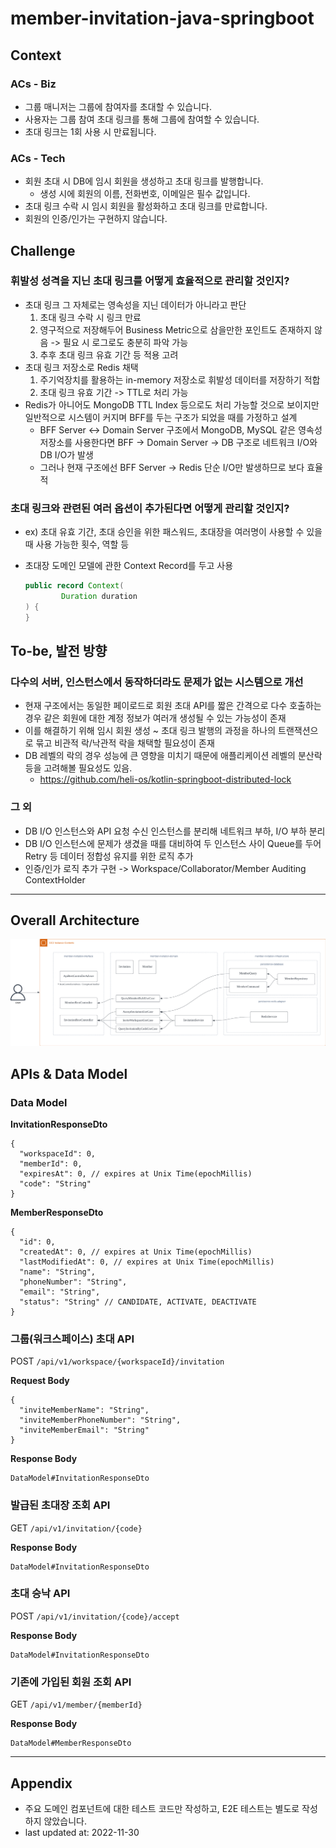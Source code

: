 # member-invitation-java-springboot

## Context

### ACs - Biz

- 그룹 매니저는 그룹에 참여자를 초대할 수 있습니다.
- 사용자는 그룹 참여 초대 링크를 통해 그룹에 참여할 수 있습니다.
- 초대 링크는 1회 사용 시 만료됩니다.

### ACs - Tech

- 회원 초대 시 DB에 임시 회원을 생성하고 초대 링크를 발행합니다.
    - 생성 시에 회원의 이름, 전화번호, 이메일은 필수 값입니다.
- 초대 링크 수락 시 임시 회원을 활성화하고 초대 링크를 만료합니다.
- 회원의 인증/인가는 구현하지 않습니다.

## Challenge

### 휘발성 성격을 지닌 초대 링크를 어떻게 효율적으로 관리할 것인지?

- 초대 링크 그 자체로는 영속성을 지닌 데이터가 아니라고 판단
    1. 초대 링크 수락 시 링크 만료
    2. 영구적으로 저장해두어 Business Metric으로 삼을만한 포인트도 존재하지 않음 -> 필요 시 로그로도 충분히 파악 가능
    3. 추후 초대 링크 유효 기간 등 적용 고려
- 초대 링크 저장소로 Redis 채택
    1. 주기억장치를 활용하는 in-memory 저장소로 휘발성 데이터를 저장하기 적합
    2. 초대 링크 유효 기간 -> TTL로 처리 가능
- Redis가 아니어도 MongoDB TTL Index 등으로도 처리 가능할 것으로 보이지만 일반적으로 시스템이 커지며 BFF를 두는 구조가 되었을 때를 가정하고 설계
    - BFF Server <-> Domain Server 구조에서 MongoDB, MySQL 같은 영속성 저장소를 사용한다면 BFF -> Domain Server -> DB 구조로 네트워크 I/O와 DB
      I/O가 발생
    - 그러나 현재 구조에선 BFF Server -> Redis 단순 I/O만 발생하므로 보다 효율적

### 초대 링크와 관련된 여러 옵션이 추가된다면 어떻게 관리할 것인지?

- ex) 초대 유효 기간, 초대 승인을 위한 패스워드, 초대장을 여러명이 사용할 수 있을 때 사용 가능한 횟수, 역할 등
- 초대장 도메인 모델에 관한 Context Record를 두고 사용

  ```java
  public record Context(
          Duration duration
  ) {
  }
  ```

## To-be, 발전 방향

### 다수의 서버, 인스턴스에서 동작하더라도 문제가 없는 시스템으로 개선

- 현재 구조에서는 동일한 페이로드로 회원 초대 API를 짧은 간격으로 다수 호출하는 경우 같은 회원에 대한 계정 정보가 여러개 생성될 수 있는 가능성이 존재
- 이를 해결하기 위해 임시 회원 생성 ~ 초대 링크 발행의 과정을 하나의 트랜잭션으로 묶고 비관적 락/낙관적 락을 채택할 필요성이 존재
- DB 레벨의 락의 경우 성능에 큰 영향을 미치기 때문에 애플리케이션 레벨의 분산락 등을 고려해볼 필요성도 있음.
    - https://github.com/heli-os/kotlin-springboot-distributed-lock

### 그 외

- DB I/O 인스턴스와 API 요청 수신 인스턴스를 분리해 네트워크 부하, I/O 부하 분리
- DB I/O 인스턴스에 문제가 생겼을 때를 대비하여 두 인스턴스 사이 Queue를 두어 Retry 등 데이터 정합성 유지를 위한 로직 추가
- 인증/인가 로직 추가 구현 -> Workspace/Collaborator/Member Auditing ContextHolder

---

## Overall Architecture

![overall-architecture](./docs/overall-architecture.png)

## APIs & Data Model

### Data Model

**InvitationResponseDto**

```
{
  "workspaceId": 0,
  "memberId": 0,
  "expiresAt": 0, // expires at Unix Time(epochMillis)
  "code": "String"
}
```

**MemberResponseDto**

```
{
  "id": 0,
  "createdAt": 0, // expires at Unix Time(epochMillis)
  "lastModifiedAt": 0, // expires at Unix Time(epochMillis)
  "name": "String",
  "phoneNumber": "String",
  "email": "String",
  "status": "String" // CANDIDATE, ACTIVATE, DEACTIVATE
}
```

### 그룹(워크스페이스) 초대 API

POST `/api/v1/workspace/{workspaceId}/invitation`

**Request Body**

```
{
  "inviteMemberName": "String",
  "inviteMemberPhoneNumber": "String",
  "inviteMemberEmail": "String"
}
```

**Response Body**

```
DataModel#InvitationResponseDto
```

### 발급된 초대장 조회 API

GET `/api/v1/invitation/{code}`

**Response Body**

```
DataModel#InvitationResponseDto
```

### 초대 승낙 API

POST `/api/v1/invitation/{code}/accept`

**Response Body**

```
DataModel#InvitationResponseDto
```

### 기존에 가입된 회원 조회 API

GET `/api/v1/member/{memberId}`

**Response Body**

```
DataModel#MemberResponseDto
```

---

## Appendix

- 주요 도메인 컴포넌트에 대한 테스트 코드만 작성하고, E2E 테스트는 별도로 작성하지 않았습니다.
- last updated at: 2022-11-30
